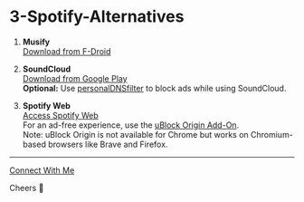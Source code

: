 # 3-Spotify-Alternatives

1. **Musify**  
   [Download from F-Droid](https://f-droid.org/en/packages/com.gokadzev.musify.fdroid/)

2. **SoundCloud**  
   [Download from Google Play](https://play.google.com/store/apps/details?id=com.soundcloud.android&hl=us)  
   **Optional:** Use [personalDNSfilter](https://play.google.com/store/apps/details?id=dnsfilter.android&hl=en_IE) to block ads while using SoundCloud.

3. **Spotify Web**  
   [Access Spotify Web](https://open.spotify.com/)  
   For an ad-free experience, use the [uBlock Origin Add-On](https://addons.mozilla.org/en-US/firefox/addon/ublock-origin/).  
   Note: uBlock Origin is not available for Chrome but works on Chromium-based browsers like Brave and Firefox.  

---

[Connect With Me](https://linktr.ee/connectwiththebinarybot)  

Cheers 🍻
